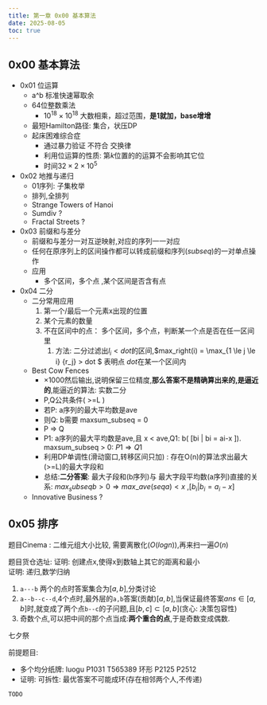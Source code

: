 ```yaml
---
title: 第一章 0x00 基本算法
date: 2025-08-05
toc: true
---
```


##  0x00 基本算法

- 0x01 位运算
    - a^b 标准快速幂取余
    - 64位整数乘法 
        - $10^{18} \times 10^{18}$ 大数相乘，超过范围，**是1就加，base增增**
    - 最短Hamilton路径: 集合，状压DP
    - 起床困难综合症
        -   通过暴力验证 不符合 交换律
        -  利用位运算的性质: 第$k$位置的的运算不会影响其它位
        -  时间$32 \times 2 \times 10 ^5$
- 0x02 地推与递归
    - 01序列: 子集枚举
    - 排列,全排列
    - Strange Towers of Hanoi
    - Sumdiv ?
    - Fractal Streets ? 
- 0x03 前缀和与差分
    -  前缀和与差分一对互逆映射,对应的序列一一对应
    -  任何在原序列上的区间操作都可以转成前缀和序列($sub seq$)的一对单点操作  
    -  应用
       -   多个区间，多个点 ,某个区间是否含有点
- 0x04 二分
    - 二分常用应用
        1. 第一个/最后一个元素x出现的位置 
        2. 某个元素的数量 
        3. 不在区间中的点： 多个区间，多个点，判断某一个点是否在任一区间里
           1. 方法: 二分过滤出$l_i < dot$的区间,$max\_right(i) = \max_{1 \le j \le i} \{r_j\} > dot $ 表明点 $dot$在某一个区间内
    -  Best Cow Fences
        - $\times 1000$然后输出,说明保留三位精度,**那么答案不是精确算出来的,是逼近的**,能逼近的算法: 实数二分
        - P,Q公共条件( >=L )
        - 若P: a序列的最大平均数是ave
        - 则Q: b需要 maxsum_subseq = 0
        - P => Q
        - P1: a序列的最大平均数是ave,且 x < ave,Q1: b( [bi | bi = ai-x ]). maxsum_subseq > 0: $P1 \Rightarrow Q1$
        - 利用DP单调性(滑动窗口,转移区间只加) : 存在O(n)的算法求出最大(>=L)的最大字段和
        - 总结:**二分答案**: 最大子段和(b序列)与 最大字段平均数(a序列)直接的关系: $max_subseq b > 0 \Rightarrow max\_ave(seq a) < x$ ,$[b_i | b_i = a_i - x]$ 
    - Innovative Business ? 

## 0x05 排序

题目Cinema : 二维元组大小比较, 需要离散化($O(logn)$),再来扫一遍$O(n)$

题目货仓选址: 证明: 创建点x,使得x到数轴上其它的距离和最小  
证明: 递归,数学归纳

1. `a---b` 两个的点时答案集合为$[a,b]$,分类讨论
2. `a--b--c--d`,4个点时,最外层的`a,b`答案(贡献)$[a,b]$,当保证最终答案$ans \in [a,b]$时,就变成了两个点`b--c`的子问题,且$[b,c] \subset [a,b]$(贪心: 决策包容性)
3. 奇数个点,可以把中间的那个点当成:**两个重合的点**,于是奇数变成偶数.

七夕祭

前提题目: 

- 多个均分纸牌: luogu P1031 T565389 环形 P2125 P2512
- 证明: 可拆性: 最优答案不可能成环(存在相邻两个人,不传递)


```c
TODO
```